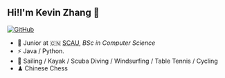 ## Hi!I'm Kevin Zhang 👋

[![GitHub](https://img.shields.io/badge/dynamic/json?logo=github&label=GitHub&labelColor=495867&color=495867&query=%24.data.totalSubs&url=https%3A%2F%2Fapi.spencerwoo.com%2Fsubstats%2F%3Fsource%3Dgithub%26queryKey%3Dhayschan&style=flat-square)](https://github.com/Kevin996233)

- 🍻 Junior at 🇨🇳 [SCAU](https://www.scau.edu.cn), _BSc in Computer Science_
- ⚡ Java / Python.
- 🏃 Sailing / Kayak / Scuba Diving / Windsurfing / Table Tennis / Cycling
- ♟ Chinese Chess


<!--
**Kevin996233/Kevin996233** is a ✨ _special_ ✨ repository because its `README.md` (this file) appears on your GitHub profile.

Here are some ideas to get you started:

- 🔭 I’m currently working on ...
- 🌱 I’m currently learning ...
- 👯 I’m looking to collaborate on ...
- 🤔 I’m looking for help with ...
- 💬 Ask me about ...
- 📫 How to reach me: ...
- 😄 Pronouns: ...
- ⚡ Fun fact: ...
-->
